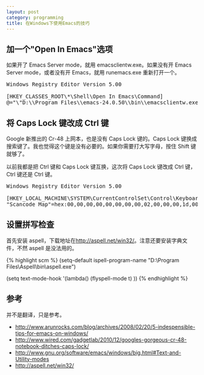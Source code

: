 ```yaml
---
layout: post
category: programming
title: 在Windows下使用Emacs的技巧
---
```


## 加一个"Open In Emacs"选项

如果开了 Emacs Server mode，就用 emacsclientw.exe。如果没有开 Emacs Server mode，或者没有开 Emacs，就用 runemacs.exe 重新打开一个。

<pre>
Windows Registry Editor Version 5.00

[HKEY_CLASSES_ROOT\*\Shell\Open In Emacs\Command]
@="\"D:\\Program Files\\emacs-24.0.50\\bin\\emacsclientw.exe\" -a \"D:\\Program Files\\emacs-24.0.50\\bin\\runemacs.exe\" \"%1\""
</pre>

## 将 Caps Lock 键改成 Ctrl 键

Google 新推出的 Cr-48 上网本，也是没有 Caps Lock 键的。Caps Lock 键换成搜索键了。我也觉得这个键是没有必要的。如果你需要打大写字母，按住 Shift 键就够了。

以前我都是把 Ctrl 键和 Caps Lock 键互换，这次将 Caps Lock 键改成 Ctrl 键，Ctrl 键还是 Ctrl 键。

<pre>
Windows Registry Editor Version 5.00

[HKEY_LOCAL_MACHINE\SYSTEM\CurrentControlSet\Control\Keyboard Layout]
"Scancode Map"=hex:00,00,00,00,00,00,00,00,02,00,00,00,1d,00,3a,00,00,00,00,00
</pre>

## 设置拼写检查
首先安装 aspell，下载地址在<http://aspell.net/win32/>。注意还要安装字典文件，不然 aspell 是没法用的。

{% highlight scm %}
(setq-default ispell-program-name "D:\\Program Files\\Aspell\\bin\\aspell.exe")

(setq text-mode-hook '(lambda()
                      (flyspell-mode t)
                      ))
{% endhighlight %}

## 参考

并不是翻译，只是参考。

 * <http://www.arunrocks.com/blog/archives/2008/02/20/5-indespensible-tips-for-emacs-on-windows/>
 * <http://www.wired.com/gadgetlab/2010/12/googles-gorgeous-cr-48-notebook-ditches-caps-lock/>
 * <http://www.gnu.org/software/emacs/windows/big.html#Text-and-Utility-modes>
 * <http://aspell.net/win32/>
